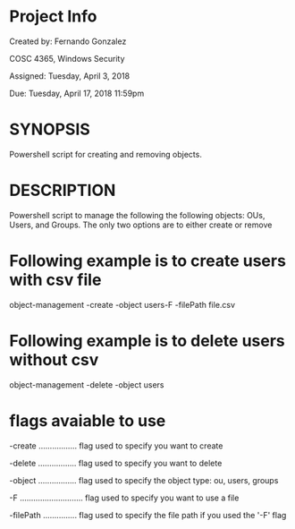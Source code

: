 # Project Info
  Created by: Fernando Gonzalez
  
  COSC 4365, Windows Security
  
  Assigned: Tuesday, April 3, 2018
  
  Due: Tuesday, April 17, 2018 11:59pm

# SYNOPSIS
Powershell script for creating and removing objects.
# DESCRIPTION
Powershell script to manage the following the following objects: OUs, Users, and Groups. The only two options are to either create or remove

  # Following example is to create users with csv file
  object-management -create -object users-F -filePath file.csv
  # Following example is to delete users without csv
  object-management -delete -object users
  
# flags avaiable to use
  -create ................. flag used to specify you want to create
  
  -delete ................. flag used to specify you want to delete
  
  -object ................. flag used to specify the object type: ou, users, groups
  
  -F ............................ flag used to specify you want to use a file
  
  -filePath ............... flag used to specify the file path if you used the '-F' flag
